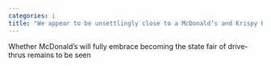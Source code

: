 ```yaml
---
categories: i
title: "We appear to be unsettlingly close to a McDonald’s and Krispy Kreme “doughnut burger” collaboration"
---
```

Whether McDonald’s will fully embrace becoming the state fair of drive-thrus remains to be seen 